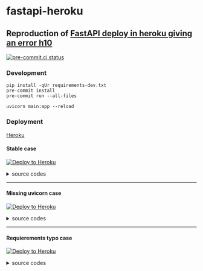 # fastapi-heroku

## Reproduction of [FastAPI deploy in heroku giving an error h10](https://stackoverflow.com/questions/68755702/fastapi-deploy-in-heroku-giving-an-error-h10)

[![pre-commit.ci status](https://results.pre-commit.ci/badge/github/sadikkuzu/fastapi-heroku/main.svg)](https://results.pre-commit.ci/latest/github/sadikkuzu/fastapi-heroku/main)

### Development

```
pip install -qUr requirements-dev.txt
pre-commit install
pre-commit run --all-files
```

```
uvicorn main:app --reload
```

### Deployment

[Heroku](https://heroku.com)

#### Stable case

[![Deploy to Heroku](https://www.herokucdn.com/deploy/button.svg)](https://heroku.com/deploy?template=https://github.com/sadikkuzu/fastapi-heroku/tree/main)

<details>
    <summary>source codes</summary>

<table>
  <tr>
    <th>requirements.txt</th>
    <th>main.py</th>
    <th>Procfile</th>
  </tr>
  <tr valign="top">
    <td>

```
fastapi
uvicorn
```

</td>
<td>

```python
from fastapi import FastAPI

app = FastAPI()

@app.get('/')
def get_root():
    return {'message': 'this is the root message'}
```

</td>
<td>

```
web: uvicorn main:app --host=0.0.0.0 --port=${PORT:-5000}
```

</td>
  </tr>
</table>

</details>

---

#### Missing uvicorn case

[![Deploy to Heroku](https://www.herokucdn.com/deploy/button.svg)](https://heroku.com/deploy?template=https://github.com/sadikkuzu/fastapi-heroku/tree/without-uvicorn-in-requirements)

<details>
    <summary>source codes</summary>

<table>
  <tr>
    <th>requirements.txt</th>
    <th>main.py</th>
    <th>Procfile</th>
  </tr>
  <tr valign="top">
    <td>

```
fastapi
```

</td>
<td>

```python
from fastapi import FastAPI

app = FastAPI()

@app.get('/')
def get_root():
    return {'message': 'this is the root message'}
```

</td>
<td>

```
web: uvicorn main:app --host=0.0.0.0 --port=${PORT:-5000}
```

</td>
  </tr>
</table>

</details>

---

#### Requierements typo case

[![Deploy to Heroku](https://www.herokucdn.com/deploy/button.svg)](https://heroku.com/deploy?template=https://github.com/sadikkuzu/fastapi-heroku/tree/requierements-typo)

<details>
    <summary>source codes</summary>

<table>
  <tr>
    <th>requierements.txt</th>
    <th>main.py</th>
    <th>Procfile</th>
  </tr>
  <tr valign="top">
    <td>

```
fastapi
uvicorn
```

</td>
<td>

```python
from fastapi import FastAPI

app = FastAPI()

@app.get('/')
def get_root():
    return {'message': 'this is the root message'}
```

</td>
<td>

```
web: uvicorn main:app --host=0.0.0.0 --port=${PORT:-5000}
```

</td>
  </tr>
</table>

</details>
